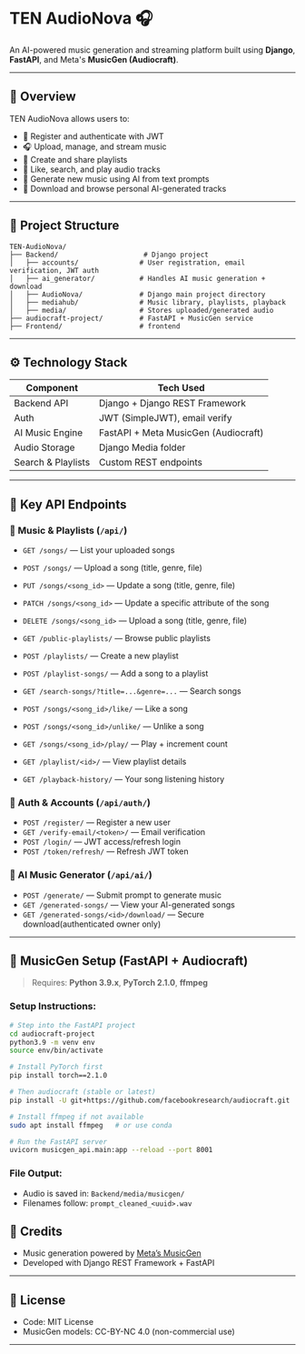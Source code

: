 # TEN AudioNova 🎧  
An AI-powered music generation and streaming platform built using **Django**, **FastAPI**, and Meta's **MusicGen (Audiocraft)**.

---

## 🌟 Overview

TEN AudioNova allows users to:
- 🔐 Register and authenticate with JWT
- 🎧 Upload, manage, and stream music
- 📀 Create and share playlists
- 💬 Like, search, and play audio tracks
- 🤖 Generate new music using AI from text prompts
- 💾 Download and browse personal AI-generated tracks

---

## 📁 Project Structure

```
TEN-AudioNova/
├── Backend/                     # Django project
│   ├── accounts/               # User registration, email verification, JWT auth
│   ├── ai_generator/           # Handles AI music generation + download
│   ├── AudioNova/              # Django main project directory
│   ├── mediahub/               # Music library, playlists, playback
│   ├── media/                  # Stores uploaded/generated audio
├── audiocraft-project/         # FastAPI + MusicGen service
├── Frontend/                   # frontend

```

---

## ⚙️ Technology Stack

| Component         | Tech Used                       |
|------------------|----------------------------------|
| Backend API       | Django + Django REST Framework   |
| Auth              | JWT (SimpleJWT), email verify    |
| AI Music Engine   | FastAPI + Meta MusicGen (Audiocraft) |
| Audio Storage     | Django Media folder              |
| Search & Playlists| Custom REST endpoints            |

---

## 🔗 Key API Endpoints

### 🎼 Music & Playlists (`/api/`)
- `GET /songs/` — List your uploaded songs  
- `POST /songs/` — Upload a song (title, genre, file)
- `PUT /songs/<song_id>` — Update a song (title, genre, file)  
- `PATCH /songs/<song_id>` — Update a specific attribute of the song
- `DELETE /songs/<song_id>` — Upload a song (title, genre, file)  

- `GET /public-playlists/` — Browse public playlists  
- `POST /playlists/` — Create a new playlist  
- `POST /playlist-songs/` — Add a song to a playlist  
- `GET /search-songs/?title=...&genre=...` — Search songs  
- `POST /songs/<song_id>/like/` — Like a song      
- `POST /songs/<song_id>/unlike/` — Unlike a song 
- `GET /songs/<song_id>/play/` — Play + increment count  
- `GET /playlist/<id>/` — View playlist details  
- `GET /playback-history/` — Your song listening history

### 👤 Auth & Accounts (`/api/auth/`)
- `POST /register/` — Register a new user  
- `GET /verify-email/<token>/` — Email verification  
- `POST /login/` — JWT access/refresh login  
- `POST /token/refresh/` — Refresh JWT token

### 🤖 AI Music Generator (`/api/ai/`)
- `POST /generate/` — Submit prompt to generate music  
- `GET /generated-songs/` — View your AI-generated songs  
- `GET /generated-songs/<id>/download/` — Secure download(authenticated owner only)

---

## 🤖 MusicGen Setup (FastAPI + Audiocraft)

> Requires: **Python 3.9.x**, **PyTorch 2.1.0**, **ffmpeg**

### Setup Instructions:

```bash
# Step into the FastAPI project
cd audiocraft-project
python3.9 -m venv env
source env/bin/activate

# Install PyTorch first
pip install torch==2.1.0

# Then audiocraft (stable or latest)
pip install -U git+https://github.com/facebookresearch/audiocraft.git

# Install ffmpeg if not available
sudo apt install ffmpeg   # or use conda

# Run the FastAPI server
uvicorn musicgen_api.main:app --reload --port 8001
```

### File Output:
- Audio is saved in: `Backend/media/musicgen/`
- Filenames follow: `prompt_cleaned_<uuid>.wav`


## 🧠 Credits

- Music generation powered by [Meta’s MusicGen](https://github.com/facebookresearch/audiocraft)
- Developed with Django REST Framework + FastAPI

---

## 📄 License

- Code: MIT License  
- MusicGen models: CC-BY-NC 4.0 (non-commercial use)

---
